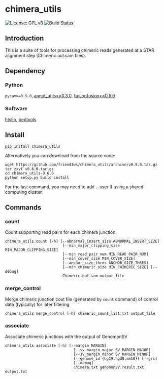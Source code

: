 # chimera_utils

[![License: GPL v3](https://img.shields.io/badge/License-GPL%20v3-blue.svg)](https://www.gnu.org/licenses/gpl-3.0)
[![Build Status](https://travis-ci.org/friend1ws/chimera_utils.svg?branch=devel)](https://travis-ci.org/friend1ws/chimera_utils)


## Introduction 

This is a suite of tools for processing chimeric reads generated at a STAR alignment step (Chimeric.out.sam files).

## Dependency

### Python
`pysam>=0.9.0`, [annot_utils>=0.3.0](https://github.com/friend1ws/annot_utils), [fusionfusion>=0.5.0](https://github.com/Genomon-Project/fusionfusion)

### Software
[htslib](http://www.htslib.org), [bedtools](http://bedtools.readthedocs.io/en/latest/)


## Install

```
pip install chimera_utils
```

Alternatively you can download from the source code:
```
wget https://github.com/friend1ws/chimera_utils/archive/v0.5.0.tar.gz
tar zxvf v0.6.0.tar.gz
cd chimera_utils-0.6.0
python setup.py build install
```

For the last command, you may need to add --user if using a shared computing cluster.

## Commands

### count
Count supporting read pairs for each chimera junction

```
chimera_utils count [-h] [--abnormal_insert_size ABNORMAL_INSERT_SIZE]
                          [--min_major_clipping_size MIN_MAJOR_CLIPPING_SIZE]
                          [--min_read_pair_num MIN_READ_PAIR_NUM]
                          [--min_cover_size MIN_COVER_SIZE]
                          [--anchor_size_thres ANCHOR_SIZE_THRES]
                          [--min_chimeric_size MIN_CHIMERIC_SIZE] [--debug]
                          Chimeric.out.sam output_file
```

### merge_control
Merge chimeric junction cout file (generated by `count` command) of control data (typically) for later filtering

```
chimera_utils merge_control [-h] chimeric_count_list.txt output_file
```

### associate
Associate chimeric junctions with the output of GenomonSV

```
chimera_utils associate [-h] [--margin MARGIN]
                               [--sv_margin_major SV_MARGIN_MAJOR]
                               [--sv_margin_minor SV_MARGIN_MINOR]
                               [--genome_id {hg19,hg38,mm10}] [--grc]
                               [--debug]
                               chimera.txt genomonSV.result.txt output.txt
```
